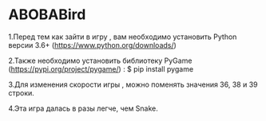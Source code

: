 # ABOBABird

1.Перед тем как зайти в игру , вам необходимо установить Python версии 3.6+ (https://www.python.org/downloads/)

2.Также необходимо установить библиотеку PyGame (https://pypi.org/project/pygame/) :
$ pip install pygame

3.Для изменения скорости игры , можно поменять значения 36, 38 и 39 строки.

4.Эта игра далась в разы легче, чем Snake.
